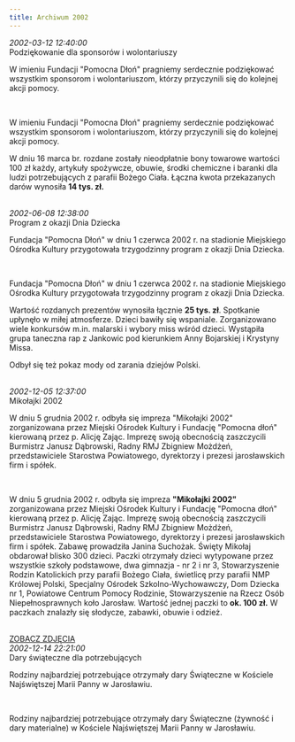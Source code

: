 ```yaml
---
title: Archiwum 2002
---
```


<div class="archiveItem">
<i>2002-03-12 12:40:00</i><br>
Podziękowanie dla sponsorów i wolontariuszy<p>W imieniu Fundacji "Pomocna Dłoń" pragniemy serdecznie podziękować wszystkim sponsorom i wolontariuszom, którzy przyczynili się do kolejnej akcji pomocy.</p><br>
<p>W imieniu Fundacji "Pomocna Dłoń" pragniemy serdecznie podziękować wszystkim sponsorom i wolontariuszom, którzy przyczynili się do kolejnej akcji pomocy.</p><p>W dniu 16 marca br. rozdane zostały nieodpłatnie bony towarowe wartości 100 zł każdy, artykuły spożywcze, obuwie, środki chemiczne i baranki dla ludzi potrzebujących z parafii Bożego Ciała. Łączna kwota przekazanych darów wynosiła <strong>14 tys. zł.</strong></p><br>
</div>
<div class="archiveItem">
<i>2002-06-08 12:38:00</i><br>
Program z okazji Dnia Dziecka<p>Fundacja "Pomocna Dłoń" w dniu 1 czerwca 2002 r. na stadionie Miejskiego Ośrodka Kultury przygotowała trzygodzinny program z okazji Dnia Dziecka.</p><br>
<p>Fundacja "Pomocna Dłoń" w dniu 1 czerwca 2002 r. na stadionie Miejskiego Ośrodka Kultury przygotowała trzygodzinny program z okazji Dnia Dziecka.</p><p>Wartość rozdanych prezentów wynosiła łącznie <strong>25 tys. zł</strong>. Spotkanie upłynęło w miłej atmosferze. Dzieci bawiły się wspaniale. Zorganizowano wiele konkursów m.in. malarski i wybory miss wśród dzieci. Wystąpiła grupa taneczna rap z Jankowic pod kierunkiem Anny Bojarskiej i Krystyny Missa.</p><p>Odbył się też pokaz mody od zarania dziejów Polski.</p><br>
</div>
<div class="archiveItem">
<i>2002-12-05 12:37:00</i><br>
Mikołajki 2002<p>W dniu 5 grudnia 2002 r. odbyła się impreza "Mikołajki 2002" zorganizowana przez Miejski Ośrodek Kultury i Fundację "Pomocna dłoń" kierowaną przez p. Alicję Zając. Imprezę swoją obecnością zaszczycili Burmistrz Janusz Dąbrowski, Radny RMJ Zbigniew Możdżeń, przedstawiciele Starostwa Powiatowego, dyrektorzy i prezesi jarosławskich firm i spółek.</p><br>
<p>W dniu 5 grudnia 2002 r. odbyła się impreza <strong>"Mikołajki 2002"</strong> zorganizowana przez Miejski Ośrodek Kultury i Fundację "Pomocna dłoń" kierowaną przez p. Alicję Zając. Imprezę swoją obecnością zaszczycili Burmistrz Janusz Dąbrowski, Radny RMJ Zbigniew Możdżeń, przedstawiciele Starostwa Powiatowego, dyrektorzy i prezesi jarosławskich firm i spółek. Zabawę prowadziła Janina Suchożak. Święty Mikołaj obdarował blisko 300 dzieci. Paczki otrzymały dzieci wytypowane przez wszystkie szkoły podstawowe, dwa gimnazja - nr 2 i nr 3, Stowarzyszenie Rodzin Katolickich przy parafii Bożego Ciała, świetlicę przy parafii NMP Królowej Polski, Specjalny Ośrodek Szkolno-Wychowawczy, Dom Dziecka nr 1, Powiatowe Centrum Pomocy Rodzinie, Stowarzyszenie na Rzecz Osób Niepełnosprawnych koło Jarosław. Wartość jednej paczki to <strong>ok. 100 zł.</strong> W paczkach znalazły się słodycze, zabawki, obuwie i odzież.</p><br>
<a href="#" class="loadImages">ZOBACZ ZDJĘCIA</a><br>
<div class="centerImgsEmpty">
<a href="img/archive_files/02/mikolaj_05.12.2002.jpg" target="_blank"><img data-src="img/archive_files/02/mikolaj_05.12.2002.jpg" /></a><br>
<a href="img/archive_files/02/mikolaj2002.jpg" target="_blank"><img data-src="img/archive_files/02/mikolaj2002.jpg" /></a><br>
</div>
</div>
<div class="archiveItem">
<i>2002-12-14 22:21:00</i><br>
Dary świąteczne dla potrzebujących<p>Rodziny najbardziej potrzebujące otrzymały dary Świąteczne w Kościele Najświętszej Marii Panny w Jarosławiu.</p><br>
<p>Rodziny najbardziej potrzebujące otrzymały dary Świąteczne (żywność i dary materialne) w Kościele Najświętszej Marii Panny w Jarosławiu.</p><br>
</div>
